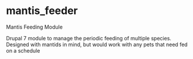 mantis_feeder
=============

Mantis Feeding Module

Drupal 7 module to manage the periodic feeding of multiple species.  Designed with mantids in mind, but would work with any pets that need fed on a schedule
